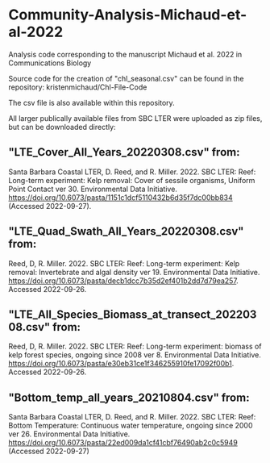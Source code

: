 # Community-Analysis-Michaud-et-al-2022
Analysis code corresponding to the manuscript Michaud et al. 2022 in Communications Biology 

Source code for the creation of "chl_seasonal.csv" can be found in the repository: kristenmichaud/Chl-File-Code

The csv file is also available within this repository.

All larger publically available files from SBC LTER were uploaded as zip files, but can be downloaded directly:

## "LTE_Cover_All_Years_20220308.csv" from:
Santa Barbara Coastal LTER, D. Reed, and R. Miller. 2022. SBC LTER: Reef: Long-term experiment: Kelp removal: Cover of sessile organisms, Uniform Point Contact ver 30. Environmental Data Initiative. https://doi.org/10.6073/pasta/1151c1dcf5110432b6d35f7dc00bb834 (Accessed 2022-09-27).

## "LTE_Quad_Swath_All_Years_20220308.csv" from:
Reed, D, R. Miller. 2022. SBC LTER: Reef: Long-term experiment: Kelp removal: Invertebrate and algal density ver 19. Environmental Data Initiative. https://doi.org/10.6073/pasta/decb1dcc7b35d2ef401b2dd7d79ea257. Accessed 2022-09-26.

## "LTE_All_Species_Biomass_at_transect_20220308.csv" from:
Reed, D, R. Miller. 2022. SBC LTER: Reef: Long-term experiment: biomass of kelp forest species, ongoing since 2008 ver 8. Environmental Data Initiative. https://doi.org/10.6073/pasta/e30eb31ce1f346255910fe17092f00b1. Accessed 2022-09-26.

## "Bottom_temp_all_years_20210804.csv" from:
Santa Barbara Coastal LTER, D. Reed, and R. Miller. 2022. SBC LTER: Reef: Bottom Temperature: Continuous water temperature, ongoing since 2000 ver 26. Environmental Data Initiative. https://doi.org/10.6073/pasta/22ed009da1cf41cbf76490ab2c0c5949 (Accessed 2022-09-27)
